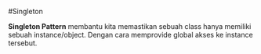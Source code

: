 #Singleton

**Singleton Pattern** membantu kita memastikan sebuah class hanya memiliki sebuah instance/object. Dengan cara memprovide global akses ke instance tersebut.

